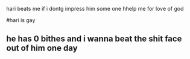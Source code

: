 hari beats me if i dontg impress him 
some one hhelp me for love of god

#hari is gay
## he has 0 bithes and i wanna beat the shit face out of him one day 
